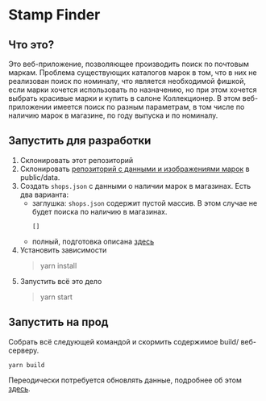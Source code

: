 # Stamp Finder
## Что это?
Это веб-приложение, позволяющее производить поиск по почтовым маркам. Проблема существующих каталогов марок в том, что в них не реализован поиск по номиналу,
что является необходимой фишкой, если марки хочется использовать по назначению, но при этом хочется выбрать красивые марки и купить в салоне Коллекционер.
В этом веб-приложении имеется поиск по разным параметрам, в том числе по наличию марок в магазине, по году выпуска и по номиналу.

## Запустить для разработки
1. Склонировать этот репозиторий
2. Склонировать [репозиторий с данными и изображениями марок](https://github.com/gwisp2/russian-stamps) в public/data.
3. Создать `shops.json` с данными о наличии марок в магазинах. 
   Есть два варианта:
   - заглушка: `shops.json` содержит пустой массив. В этом случае не будет поиска по наличию в магазинах.
     ```
     []
     ```
   - полный, подготовка описана [здесь](https://github.com/gwisp2/stamp-finder-scripts)
3. Установить зависимости
   > yarn install
4. Запустить всё это дело
   > yarn start

## Запустить на прод
Собрать всё следующей командой и скормить содержимое build/ веб-серверу.
```
yarn build
```

Переодически потребуется обновлять данные, подробнее об этом [здесь](https://github.com/gwisp2/stamp-finder-scripts).

